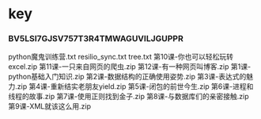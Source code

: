 # key
### BV5LSI7GJSV757T3R4TMWAGUVILJGUPPR
python魔鬼训练营.txt
    resilio_sync.txt
    tree.txt
    第10课-你也可以轻松玩转excel.zip
    第11课-一只来自网页的爬虫.zip
    第12课-有一种网页叫博客.zip
    第1课-python基础入门知识.zip
    第2课-数据结构的正确使用姿势.zip
    第3课-表达式的魅力.zip
    第4课-重新结实老朋友yield.zip
    第5课-闭包的前世今生.zip
    第6课-进程和线程的故事.zip
    第7课-使用正则找到金子.zip
    第8课-与数据库们的亲密接触.zip
    第9课-XML就该这么用.zip
